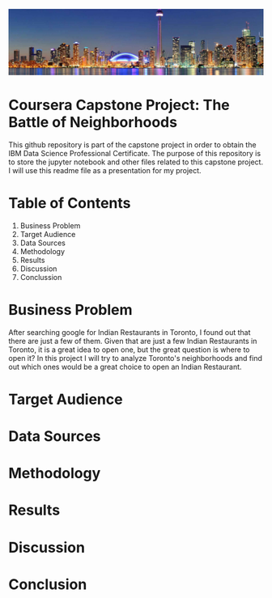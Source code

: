 ![Toronto](img/toronto2.jpg "Toronto")
# Coursera Capstone Project: The Battle of Neighborhoods
This github repository is part of the capstone project in order to obtain the IBM Data Science Professional Certificate. 
The purpose of this repository is to store the jupyter notebook and other files related to this capstone project. I will use this readme file
as a presentation for my project.

# Table of Contents
1. Business Problem
2. Target Audience
3. Data Sources
4. Methodology
5. Results
6. Discussion
7. Conclussion

# Business Problem
After searching google for Indian Restaurants in Toronto, I found out that there are just a few of them. Given that are just a few Indian Restaurants
in Toronto, it is a great idea to open one, but the great question is where to open it? In this project I will try to analyze Toronto's neighborhoods
and find out which ones would be a great choice to open an Indian Restaurant.

# Target Audience

# Data Sources

# Methodology

# Results

# Discussion

# Conclusion
